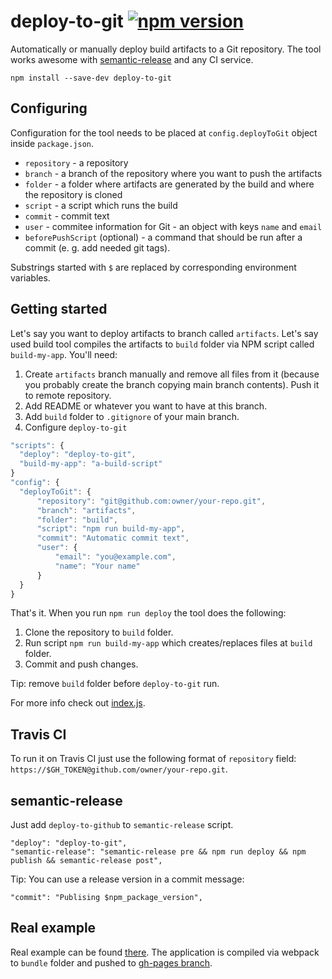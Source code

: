 # deploy-to-git [![npm version](https://badge.fury.io/js/deploy-to-git.svg)](https://badge.fury.io/js/deploy-to-git)
Automatically or manually deploy build artifacts to a Git repository. The tool works awesome with [semantic-release](https://github.com/semantic-release/semantic-release) and any CI service.

```
npm install --save-dev deploy-to-git
```

## Configuring

Configuration for the tool needs to be placed at ``config.deployToGit`` object inside  ``package.json``.

- ``repository`` - a repository
- ``branch`` - a branch of the repository where you want to push the artifacts
- ``folder`` - a folder where artifacts are generated by the build and where the repository is cloned
- ``script`` - a script which runs the build
- ``commit`` - commit text
- ``user`` - commitee information for Git - an object with keys ``name`` and ``email``
- ``beforePushScript`` (optional) - a command that should be run after a commit (e. g. add needed git tags).

Substrings started with ``$`` are replaced by corresponding environment variables.

## Getting started

Let's say you want to deploy artifacts to branch called ``artifacts``. Let's say used build tool compiles the artifacts to ``build`` folder via NPM script called ``build-my-app``. You'll need:

1. Create ``artifacts`` branch manually and remove all files from it (because you probably create the branch copying main branch contents). Push it to remote repository.
2. Add README or whatever you want to have at this branch.
3. Add ``build`` folder to ``.gitignore`` of your main branch.
4. Configure ``deploy-to-git``

```js
"scripts": {
  "deploy": "deploy-to-git",
  "build-my-app": "a-build-script"
}
"config": {
  "deployToGit": {
      "repository": "git@github.com:owner/your-repo.git",
      "branch": "artifacts",
      "folder": "build",
      "script": "npm run build-my-app",
      "commit": "Automatic commit text",
      "user": {
          "email": "you@example.com",
          "name": "Your name"
      }
  }
}
```

That's it. When you run ``npm run deploy`` the tool does the following:

1. Clone the repository to ``build`` folder.
2. Run script ``npm run build-my-app`` which creates/replaces files at ``build`` folder.
3. Commit and push changes.

Tip: remove ``build`` folder before ``deploy-to-git`` run.

For more info check out [index.js](https://github.com/finom/deploy-to-git/blob/master/index.js).

## Travis CI

To run it on Travis CI just use the following format of ``repository`` field: ``https://$GH_TOKEN@github.com/owner/your-repo.git``.

## semantic-release

Just add ``deploy-to-github`` to ``semantic-release`` script.

```
"deploy": "deploy-to-git",
"semantic-release": "semantic-release pre && npm run deploy && npm publish && semantic-release post",
```

Tip: You can use a release version in a commit message:
```
"commit": "Publising $npm_package_version",
```

## Real example

Real example can be found [there](https://github.com/finom/github-embed). The application is compiled via webpack to ``bundle`` folder and pushed to [gh-pages branch](https://github.com/finom/github-embed/tree/gh-pages).
